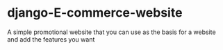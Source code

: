 # django-E-commerce-website
A simple promotional website that you can use as the basis for a website and add the features you want
